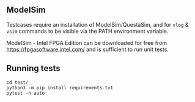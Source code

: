 
ModelSim
--------

Testcases require an installation of ModelSim/QuestaSim, and for `vlog` & `vsim`
commands to be visible via the PATH environment variable.

ModelSim - Intel FPGA Edition can be downloaded for free from https://fpgasoftware.intel.com/ and is sufficient to run unit tests.

Running tests
-------------

```
cd test/
python3 -m pip install requirements.txt
pytest -n auto
```
